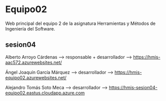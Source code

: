# Equipo02
Web principal del equipo 2 de la asignatura Herramientas y Métodos de Ingeniería del Software.

## sesion04

Alberto Arroyo Cárdenas --> responsable + desarrollador --> https://hmis-aac572.azurewebsites.net/

Ángel Joaquín García Márquez --> desarrollador --> https://hmis-equipo02.azurewebsites.net/

Alejandro Tomás Soto Meca --> desarrollador --> https://hmis-sesion04-equipo02.eastus.cloudapp.azure.com

